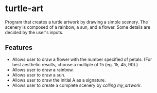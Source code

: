 # turtle-art
Program that creates a turtle artwork by drawing a simple scenery. The scenery is composed of a rainbow, a sun, and a flower. Some details are decided by the user's inputs.

## Features
- Allows user to draw a flower with the number specified of petals. (For best aesthetic results, choose a multiple of 15 (eg. 15, 45, 90).)
- Allows user to draw a rainbow.
- Allows user to draw a sun.
- Allows user to draw the initial A as a signature.
- Allows user to create a complete scenery by *calling my_artwork*.
